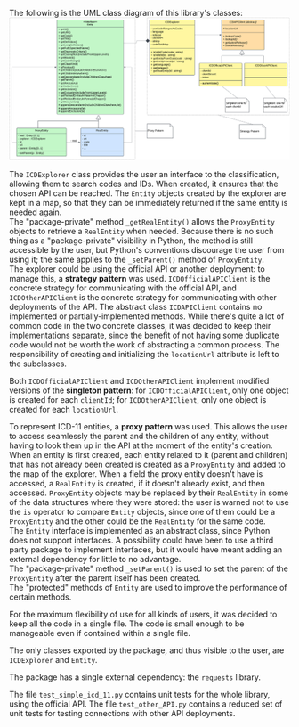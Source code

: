 The following is the UML class diagram of this library's classes:
![UML class diagram](https://github.com/StefanoTrv/simple_icd_11/blob/master/technical_report/simple_icd_11_UML.svg "UML class diagram")

The `ICDExplorer` class provides the user an interface to the classification, allowing them to search codes and IDs. When created, it ensures that the chosen API can be reached. The `Entity` objects created by the explorer are kept in a map, so that they can be immediately returned if the same entity is needed again.  
The "package-private" method `_getRealEntity()` allows the `ProxyEntity` objects to retrieve a `RealEntity` when needed. Because there is no such thing as a "package-private" visibility in Python, the method is still accessible by the user, but Python's conventions discourage the user from using it; the same applies to the `_setParent()` method of `ProxyEntity`.  
The explorer could be using the official API or another deployment: to manage this, a **strategy pattern** was used. `ICDOfficialAPIClient` is the concrete strategy for communicating with the official API, and `ICDOtherAPIClient` is the concrete strategy for communicating with other deployments of the API. The abstract class `ICDAPIClient` contains no implemented or partially-implemented methods. While there's quite a lot of common code in the two concrete classes, it was decided to keep their implementations separate, since the benefit of not having some duplicate code would not be worth the work of abstracting a common process. The responsibility of creating and initializing the `locationUrl` attribute is left to the subclasses.

Both `ICDOfficialAPIClient` and `ICDOtherAPIClient` implement modified versions of the **singleton pattern**: for `ICDOfficialAPIClient`, only one object is created for each `clientId`; for `ICDOtherAPIClient`, only one object is created for each `locationUrl`.

To represent ICD-11 entities, a **proxy pattern** was used. This allows the user to access seamlessly the parent and the children of any entity, without having to look them up in the API at the moment of the entity's creation. When an entity is first created, each entity related to it (parent and children) that has not already been created is created as a `ProxyEntity` and added to the map of the explorer. When a field the proxy entity doesn't have is accessed, a `RealEntity` is created, if it doesn't already exist, and then accessed. `ProxyEntity` objects may be replaced by their `RealEntity` in some of the data structures where they were stored: the user is warned not to use the `is` operator to compare `Entity` objects, since one of them could be a `ProxyEntity` and the other could be the `RealEntity` for the same code.  
The `Entity` interface is implemented as an abstract class, since Python does not support interfaces. A possibility could have been to use a third party package to implement interfaces, but it would have meant adding an external dependency for little to no advantage.  
The "package-private" method `_setParent()` is used to set the parent of the `ProxyEntity` after the parent itself has been created.  
The "protected" methods of `Entity` are used to improve the performance of certain methods.

For the maximum flexibility of use for all kinds of users, it was decided to keep all the code in a single file. The code is small enough to be manageable even if contained within a single file.

The only classes exported by the package, and thus visible to the user, are `ICDExplorer` and `Entity`.

The package has a single external dependency: the `requests` library.

The file `test_simple_icd_11.py` contains unit tests for the whole library, using the official API. The file `test_other_API.py` contains a reduced set of unit tests for testing connections with other API deployments.

